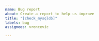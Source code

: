 ```yaml
---
name: Bug report
about: Create a report to help us improve
title: "[check_mysqldb]"
labels: bug
assignees: vroncevic

---
```



